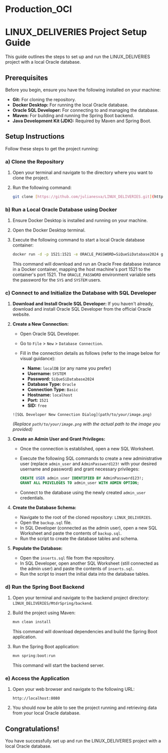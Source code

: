 # Production_OCI
# LINUX_DELIVERIES Project Setup Guide

This guide outlines the steps to set up and run the LINUX_DELIVERIES project with a local Oracle database.

## Prerequisites

Before you begin, ensure you have the following installed on your machine:

* **Git:** For cloning the repository.
* **Docker Desktop:** For running the local Oracle database.
* **Oracle SQL Developer:** For connecting to and managing the database.
* **Maven:** For building and running the Spring Boot backend.
* **Java Development Kit (JDK):** Required by Maven and Spring Boot.

## Setup Instructions

Follow these steps to get the project running:

### a) Clone the Repository

1.  Open your terminal and navigate to the directory where you want to clone the project.
2.  Run the following command:

    ```bash
    git clone [https://github.com/julianesva/LINUX_DELIVERIES.git](https://github.com/julianesva/LINUX_DELIVERIES.git)
    ```

### b) Run a Local Oracle Database using Docker

1.  Ensure Docker Desktop is installed and running on your machine.
2.  Open the Docker Desktop terminal.
3.  Execute the following command to start a local Oracle database container:

    ```bash
    docker run -d -p 1521:1521 -e ORACLE_PASSWORD=SiQueSiDatabase2024 gvenzl/oracle-free:slim-faststart
    ```

    This command will download and run an Oracle Free database instance in a Docker container, mapping the host machine's port 1521 to the container's port 1521. The `ORACLE_PASSWORD` environment variable sets the password for the `SYS` and `SYSTEM` users.

### c) Connect to and Initialize the Database with SQL Developer

1.  **Download and Install Oracle SQL Developer:** If you haven't already, download and install Oracle SQL Developer from the official Oracle website.

2.  **Create a New Connection:**
    * Open Oracle SQL Developer.
    * Go to `File` > `New` > `Database Connection`.
    * Fill in the connection details as follows (refer to the image below for visual guidance):

        * **Name:** `localDB` (or any name you prefer)
        * **Username:** `SYSTEM`
        * **Password:** `SiQueSiDatabase2024`
        * **Database Type:** `Oracle`
        * **Connection Type:** `Basic`
        * **Hostname:** `localhost`
        * **Port:** `1521`
        * **SID:** `free`

    ```
    ![SQL Developer New Connection Dialog](path/to/your/image.png)
    ```
    *(Replace `path/to/your/image.png` with the actual path to the image you provided)*

3.  **Create an Admin User and Grant Privileges:**
    * Once the connection is established, open a new SQL Worksheet.
    * Execute the following SQL commands to create a new administrative user (replace `admin_user` and `AdminPassword123!` with your desired username and password) and grant necessary privileges:

        ```sql
        CREATE USER admin_user IDENTIFIED BY AdminPassword123!;
        GRANT ALL PRIVILEGES TO admin_user WITH ADMIN OPTION;
        ```

    * Connect to the database using the newly created `admin_user` credentials.

4.  **Create the Database Schema:**
    * Navigate to the root of the cloned repository: `LINUX_DELIVERIES`.
    * Open the `backup.sql` file.
    * In SQL Developer (connected as the admin user), open a new SQL Worksheet and paste the contents of `backup.sql`.
    * Run the script to create the database tables and schema.

5.  **Populate the Database:**
    * Open the `inserts.sql` file from the repository.
    * In SQL Developer, open another SQL Worksheet (still connected as the admin user) and paste the contents of `inserts.sql`.
    * Run the script to insert the initial data into the database tables.

### d) Run the Spring Boot Backend

1.  Open your terminal and navigate to the backend project directory: `LINUX_DELIVERIES/MtdrSpring/backend`.
2.  Build the project using Maven:

    ```bash
    mvn clean install
    ```

    This command will download dependencies and build the Spring Boot application.

3.  Run the Spring Boot application:

    ```bash
    mvn spring:boot:run
    ```

    This command will start the backend server.

### e) Access the Application

1.  Open your web browser and navigate to the following URL:

    ```
    http://localhost:8080
    ```

2.  You should now be able to see the project running and retrieving data from your local Oracle database.

## Congratulations!

You have successfully set up and run the LINUX_DELIVERIES project with a local Oracle database.